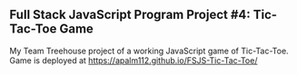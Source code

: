 ## Full Stack JavaScript Program Project #4: Tic-Tac-Toe Game


My Team Treehouse project of a working JavaScript game of Tic-Tac-Toe.  Game is deployed at https://apalm112.github.io/FSJS-Tic-Tac-Toe/
